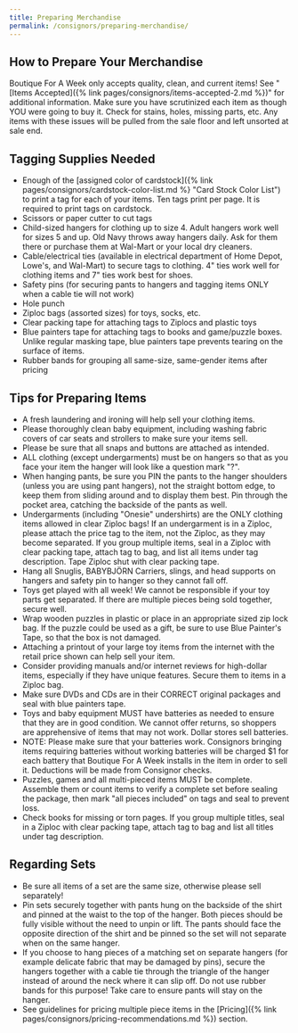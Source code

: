```yaml
---
title: Preparing Merchandise
permalink: /consignors/preparing-merchandise/
---
```


## How to Prepare Your Merchandise

Boutique For A Week only accepts quality, clean, and current items! See "[Items Accepted]({% link pages/consignors/items-accepted-2.md %})" for additional information. Make sure you have scrutinized each item as though YOU were going to buy it. Check for stains, holes, missing parts, etc. Any items with these issues will be pulled from the sale floor and left unsorted at sale end.

## Tagging Supplies Needed

* Enough of the [assigned color of cardstock]({% link pages/consignors/cardstock-color-list.md %} "Card Stock Color List") to print a tag for each of your items. Ten tags print per page. It is required to print tags on cardstock.
* Scissors or paper cutter to cut tags
* Child-sized hangers for clothing up to size 4\. Adult hangers work well for sizes 5 and up. Old Navy throws away hangers daily. Ask for them there or purchase them at Wal-Mart or your local dry cleaners.
* Cable/electrical ties (available in electrical department of Home Depot, Lowe's, and Wal-Mart) to secure tags to clothing. 4" ties work well for clothing items and 7" ties work best for shoes.
* Safety pins (for securing pants to hangers and tagging items ONLY when a cable tie will not work)
* Hole punch
* Ziploc bags (assorted sizes) for toys, socks, etc.
* Clear packing tape for attaching tags to Ziplocs and plastic toys
* Blue painters tape for attaching tags to books and game/puzzle boxes. Unlike regular masking tape, blue painters tape prevents tearing on the surface of items.
* Rubber bands for grouping all same-size, same-gender items after pricing

## Tips for Preparing Items

* A fresh laundering and ironing will help sell your clothing items.
* Please thoroughly clean baby equipment, including washing fabric covers of car seats and strollers to make sure your items sell.
* Please be sure that all snaps and buttons are attached as intended.
* ALL clothing (except undergarments) must be on hangers so that as you face your item the hanger will look like a question mark "?".
* When hanging pants, be sure you PIN the pants to the hanger shoulders (unless you are using pant hangers), not the straight bottom edge, to keep them from sliding around and to display them best. Pin through the pocket area, catching the backside of the pants as well.
* Undergarments (including "Onesie" undershirts) are the ONLY clothing items allowed in clear Ziploc bags! If an undergarment is in a Ziploc, please attach the price tag to the item, not the Ziploc, as they may become separated. If you group multiple items, seal in a Ziploc with clear packing tape, attach tag to bag, and list all items under tag description. Tape Ziploc shut with clear packing tape.
* Hang all Snuglis, BABYBJÖRN Carriers, slings, and head supports on hangers and safety pin to hanger so they cannot fall off.
* Toys get played with all week! We cannot be responsible if your toy parts get separated. If there are multiple pieces being sold together, secure well.
* Wrap wooden puzzles in plastic or place in an appropriate sized zip lock bag. If the puzzle could be used as a gift, be sure to use Blue Painter's Tape, so that the box is not damaged.
* Attaching a printout of your large toy items from the internet with the retail price shown can help sell your item.
* Consider providing manuals and/or internet reviews for high-dollar items, especially if they have unique features. Secure them to items in a Ziploc bag.
* Make sure DVDs and CDs are in their CORRECT original packages and seal with blue painters tape.
* Toys and baby equipment MUST have batteries as needed to ensure that they are in good condition. We cannot offer returns, so shoppers are apprehensive of items that may not work. Dollar stores sell batteries.
* NOTE: Please make sure that your batteries work. Consignors bringing items requiring batteries without working batteries will be charged $1 for each battery that Boutique For A Week installs in the item in order to sell it. Deductions will be made from Consignor checks.
* Puzzles, games and all multi-pieced items MUST be complete. Assemble them or count items to verify a complete set before sealing the package, then mark "all pieces included" on tags and seal to prevent loss.
* Check books for missing or torn pages. If you group multiple titles, seal in a Ziploc with clear packing tape, attach tag to bag and list all titles under tag description.

## Regarding Sets

* Be sure all items of a set are the same size, otherwise please sell separately!
* Pin sets securely together with pants hung on the backside of the shirt and pinned at the waist to the top of the hanger. Both pieces should be fully visible without the need to unpin or lift. The pants should face the opposite direction of the shirt and be pinned so the set will not separate when on the same hanger.
* If you choose to hang pieces of a matching set on separate hangers (for example delicate fabric that may be damaged by pins), secure the hangers together with a cable tie through the triangle of the hanger instead of around the neck where it can slip off. Do not use rubber bands for this purpose! Take care to ensure pants will stay on the hanger.
* See guidelines for pricing multiple piece items in the [Pricing]({% link pages/consignors/pricing-recommendations.md %}) section.
